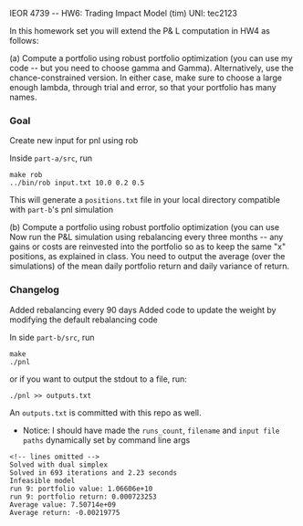 IEOR 4739 -- HW6: Trading Impact Model (tim)
UNI: tec2123

In this homework set you will extend the P& L computation in HW4 as follows:

(a) Compute a portfolio using robust portfolio optimization (you can use my code -- but you need to choose gamma and Gamma). Alternatively, use the chance-constrained version. In either case, make sure to choose a large enough lambda, through trial and error, so that your portfolio has many names.

### Goal

Create new input for pnl using rob

Inside ``part-a/src``, run

```
make rob
../bin/rob input.txt 10.0 0.2 0.5
```

This will generate a ``positions.txt`` file in your local directory compatible with ``part-b``'s pnl simulation

(b) Compute a portfolio using robust portfolio optimization (you can use Now run the P&L simulation using rebalancing every three months -- any gains or costs are reinvested into the portfolio so as to keep the same "x" positions, as explained in class. You need to output the average (over the simulations) of the mean daily portfolio return and daily variance of return. 

### Changelog
Added rebalancing every 90 days
Added code to update the weight by modifying the default rebalancing code

In side ``part-b/src``, run

```
make
./pnl
```
or if you want to output the stdout to a file, run:

```
./pnl >> outputs.txt
```
An ``outputs.txt`` is committed with this repo as well.

* Notice: I should have made the ``runs_count``, ``filename`` and ``input file paths`` dynamically set by command line args


```
<!-- lines omitted -->
Solved with dual simplex
Solved in 693 iterations and 2.23 seconds
Infeasible model
run 9: portfolio value: 1.06606e+10
run 9: portfolio return: 0.000723253
Average value: 7.50714e+09
Average return: -0.00219775
```
